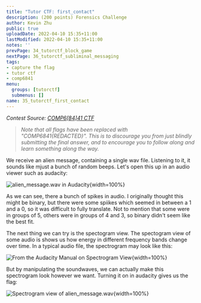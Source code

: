 ```yaml
---
title: "Tutor CTF: first_contact"
description: (200 points) Forensics Challenge
author: Kevin Zhu
public: true
uploadDate: 2022-04-10 15:35+11:00
lastModified: 2022-04-10 15:35+11:00
notes: ''
prevPage: 34_tutorctf_block_game
nextPage: 36_tutorctf_subliminal_messaging
tags:
- capture the flag
- tutor ctf
- comp6841
menu:
  groups: [tutorctf]
  submenus: []
name: 35_tutorctf_first_contact
---
```


_Contest Source: [COMP6[84]41 CTF](https://www.comp6841.com/challenges)_

> _Note that all flags have been replaced with "COMP6841{REDACTED}". This is to discourage you from just blindly submitting the final answer, and to encourage you to follow along and learn something along the way._

We receive an alien message, containing a single wav file. Listening to it, it sounds like mjust a bunch of random beeps. Let's open this up in an audio viewer such as audacity:

![_`alien_message.wav` in Audacity_](/blog_posts/35_tutorctf_first_contact/images/audio1.png){width=100%}

As we can see, there a bunch of spikes in audio. I originally thought this might be binary, but there were some spiikes which seemed in between a 1 and a 0, so it was difficult to fully translate. Not to mention that some were in groups of 5, others were in groups of 4 and 3, so binary didn't seem like the best fit.

The next thing we can try is the spectogram view. The spectogram view of some audio is shows us how energy in different frequency bands change over time. In a typical audio file, the spectrogram may look like this:

![_From the Audacity Manual on Spectrogram View_](/blog_posts/35_tutorctf_first_contact/images/audio4.png){width=100%}

But by manipulating the soundwaves, we can actually make this spectrogram look however we want. Turning it on in audacity gives us the flag:

![_Spectrogram view of `alien_message.wav`_](/blog_posts/35_tutorctf_first_contact/images/audio3.png){width=100%}